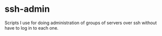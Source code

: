 ssh-admin
=========

Scripts I use for doing administration of groups of servers over ssh without have to log in to each one.